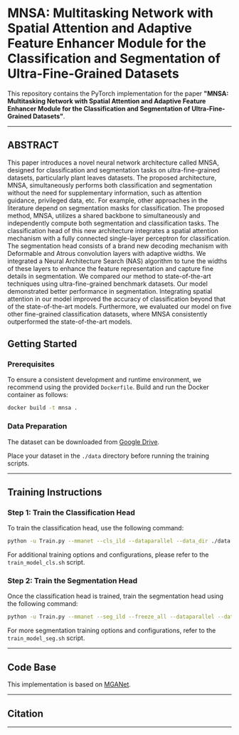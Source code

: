 # MNSA: Multitasking Network with Spatial Attention and Adaptive Feature Enhancer Module for the Classification and Segmentation of Ultra-Fine-Grained Datasets

This repository contains the PyTorch implementation for the paper **"MNSA: Multitasking Network with Spatial Attention and Adaptive Feature Enhancer Module for the Classification and Segmentation of Ultra-Fine-Grained Datasets"**.


---

## ABSTRACT
This paper introduces a novel neural network architecture called MNSA, designed for classification and segmentation tasks on ultra-fine-grained datasets, particularly plant leaves datasets. The proposed architecture, MNSA, simultaneously performs both classification and segmentation without the need for supplementary information, such as attention guidance, privileged data, etc. For example, other approaches in the literature depend on segmentation masks for classification. The proposed method, MNSA, utilizes a shared backbone to simultaneously and independently compute both segmentation and classification tasks. The classification head of this new architecture integrates a spatial attention mechanism with a fully connected single-layer perceptron for classification. The segmentation head consists of a brand new decoding mechanism with Deformable and Atrous convolution layers with adaptive widths. We integrated a Neural Architecture Search (NAS) algorithm to tune the widths of
these layers to enhance the feature representation and capture fine details in segmentation. We compared our method to state-of-the-art techniques using ultra-fine-grained benchmark datasets. Our model demonstrated better performance in segmentation. Integrating spatial attention in our model improved the accuracy of classification beyond that of the state-of-the-art models. Furthermore, we evaluated our model on five other fine-grained classification datasets, where MNSA consistently outperformed the state-of-the-art models.


## Getting Started

### Prerequisites
To ensure a consistent development and runtime environment, we recommend using the provided `Dockerfile`. Build and run the Docker container as follows:
```bash
docker build -t mnsa .
```

### Data Preparation
The dataset can be downloaded from [Google Drive](https://drive.google.com/drive/u/2/folders/10QKsb3v__qpHuMqM96EA40M_M2DeYXN3).

Place your dataset in the `./data` directory before running the training scripts. 

---

## Training Instructions

### Step 1: Train the Classification Head
To train the classification head, use the following command:
```bash
python -u Train.py --mmanet --cls_ild --dataparallel --data_dir ./data --backbone_class 'densenet161'
```

For additional training options and configurations, please refer to the `train_model_cls.sh` script.

### Step 2: Train the Segmentation Head
Once the classification head is trained, train the segmentation head using the following command:
```bash
python -u Train.py --mmanet --seg_ild --freeze_all --dataparallel --data_dir ./data --backbone_class 'densenet161' --model_path ./best_model.pth --unet --transfer_to 0.250
```

For more segmentation training options and configurations, refer to the `train_model_seg.sh` script.

---

## Code Base
This implementation is based on [MGANet](https://github.com/Markin-Wang/MGANet). 

---


## Citation


---


